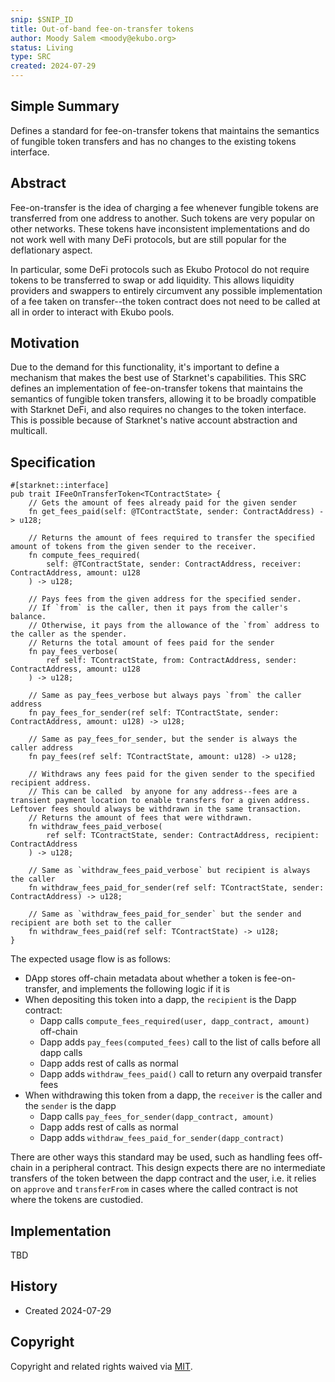 ```yaml
---
snip: $SNIP_ID
title: Out-of-band fee-on-transfer tokens
author: Moody Salem <moody@ekubo.org>
status: Living
type: SRC
created: 2024-07-29
---
```


## Simple Summary

Defines a standard for fee-on-transfer tokens that maintains the semantics of fungible token transfers and has no
changes to the existing tokens interface.

## Abstract

Fee-on-transfer is the idea of charging a fee whenever fungible tokens are transferred from one address to another. Such
tokens are very popular on other networks. These tokens have inconsistent implementations and do not work well with many
DeFi protocols, but are still popular for the deflationary aspect.

In particular, some DeFi protocols such as Ekubo Protocol do not require tokens to be transferred to swap or add
liquidity. This allows liquidity providers and swappers to entirely circumvent any possible implementation of a fee
taken on transfer--the token contract does not need to be called at all in order to interact with Ekubo pools.

## Motivation

Due to the demand for this functionality, it's important to define a mechanism that makes the best use of Starknet's
capabilities. This SRC defines an implementation of fee-on-transfer tokens that maintains the semantics of fungible
token transfers, allowing it to be broadly compatible with Starknet DeFi, and also requires no changes to the token
interface. This is possible because of Starknet's native account abstraction and multicall.

## Specification

```cairo
#[starknet::interface]
pub trait IFeeOnTransferToken<TContractState> {
    // Gets the amount of fees already paid for the given sender
    fn get_fees_paid(self: @TContractState, sender: ContractAddress) -> u128;

    // Returns the amount of fees required to transfer the specified amount of tokens from the given sender to the receiver.
    fn compute_fees_required(
        self: @TContractState, sender: ContractAddress, receiver: ContractAddress, amount: u128
    ) -> u128;

    // Pays fees from the given address for the specified sender.
    // If `from` is the caller, then it pays from the caller's balance.
    // Otherwise, it pays from the allowance of the `from` address to the caller as the spender.
    // Returns the total amount of fees paid for the sender
    fn pay_fees_verbose(
        ref self: TContractState, from: ContractAddress, sender: ContractAddress, amount: u128
    ) -> u128;
    
    // Same as pay_fees_verbose but always pays `from` the caller address
    fn pay_fees_for_sender(ref self: TContractState, sender: ContractAddress, amount: u128) -> u128;
    
    // Same as pay_fees_for_sender, but the sender is always the caller address
    fn pay_fees(ref self: TContractState, amount: u128) -> u128;

    // Withdraws any fees paid for the given sender to the specified recipient address.
    // This can be called  by anyone for any address--fees are a transient payment location to enable transfers for a given address. Leftover fees should always be withdrawn in the same transaction.
    // Returns the amount of fees that were withdrawn.
    fn withdraw_fees_paid_verbose(
        ref self: TContractState, sender: ContractAddress, recipient: ContractAddress
    ) -> u128;
    
    // Same as `withdraw_fees_paid_verbose` but recipient is always the caller
    fn withdraw_fees_paid_for_sender(ref self: TContractState, sender: ContractAddress) -> u128;
    
    // Same as `withdraw_fees_paid_for_sender` but the sender and recipient are both set to the caller
    fn withdraw_fees_paid(ref self: TContractState) -> u128;
}
```

The expected usage flow is as follows:

- DApp stores off-chain metadata about whether a token is fee-on-transfer, and implements the following logic if it is
- When depositing this token into a dapp, the `recipient` is the Dapp contract:
    - Dapp calls `compute_fees_required(user, dapp_contract, amount)` off-chain
    - Dapp adds `pay_fees(computed_fees)` call to the list of calls before all dapp calls
    - Dapp adds rest of calls as normal
    - Dapp adds `withdraw_fees_paid()` call to return any overpaid transfer fees
- When withdrawing this token from a dapp, the `receiver` is the caller and the `sender` is the dapp
    - Dapp calls `pay_fees_for_sender(dapp_contract, amount)`
    - Dapp adds rest of calls as normal
    - Dapp adds `withdraw_fees_paid_for_sender(dapp_contract)`

There are other ways this standard may be used, such as handling fees off-chain in a peripheral contract. This design
expects there are no intermediate transfers of the token between the dapp contract and the user, i.e. it relies on
`approve` and `transferFrom` in cases where the called contract is not where the tokens are custodied.

## Implementation

TBD

## History

- Created 2024-07-29

## Copyright

Copyright and related rights waived via [MIT](../LICENSE).
